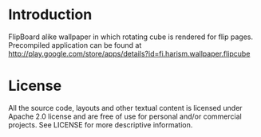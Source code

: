 Introduction
============

FlipBoard alike wallpaper in which rotating cube is rendered for flip pages.
Precompiled application can be found at
http://play.google.com/store/apps/details?id=fi.harism.wallpaper.flipcube

License
=======

All the source code, layouts and other textual content is licensed under Apache 2.0 license
and are free of use for personal and/or commercial projects. See LICENSE for more descriptive 
information.

